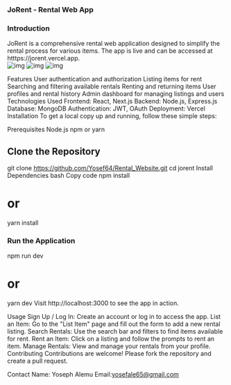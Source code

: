 <h3>JoRent - Rental Web App</h3>


<h3>Introduction</h3>
JoRent is a comprehensive rental web application designed to simplify the rental process for various items. The app is live and can be accessed at htttps://jorent.vercel.app.
<div>
  <img src="https://firebasestorage.googleapis.com/v0/b/rent-ffb49.appspot.com/o/photos%2FScreenshot%202024-08-23%20094009.png?alt=media&token=c109f587-4740-444e-b70d-f385298c567f" alt="img" />
  <img src="https://firebasestorage.googleapis.com/v0/b/rent-ffb49.appspot.com/o/photos%2FScreenshot%202024-08-23%20094431.png?alt=media&token=f4799c7a-bc6d-493e-ab6f-fe6cd6e42517" alt="img" />
  <img src="https://firebasestorage.googleapis.com/v0/b/rent-ffb49.appspot.com/o/photos%2FScreenshot%202024-08-23%20094507.png?alt=media&token=09fd04b6-54ce-4f79-85bc-cd19d38913b5" alt="img" />
</div>

Features
User authentication and authorization
Listing items for rent
Searching and filtering available rentals
Renting and returning items
User profiles and rental history
Admin dashboard for managing listings and users
Technologies Used
Frontend: React, Next.js
Backend: Node.js, Express.js
Database: MongoDB
Authentication: JWT, OAuth
Deployment: Vercel
Installation
To get a local copy up and running, follow these simple steps:

Prerequisites
Node.js
npm or yarn

<h2>Clone the Repository</h2>

git clone https://github.com/Yosef64/Rental_Website.git
cd jorent
Install Dependencies
bash
Copy code
npm install
# or
yarn install

<h3>Run the Application</h3>

npm run dev
# or
yarn dev
Visit http://localhost:3000 to see the app in action.

Usage
Sign Up / Log In: Create an account or log in to access the app.
List an Item: Go to the "List Item" page and fill out the form to add a new rental listing.
Search Rentals: Use the search bar and filters to find items available for rent.
Rent an Item: Click on a listing and follow the prompts to rent an item.
Manage Rentals: View and manage your rentals from your profile.
Contributing
Contributions are welcome! Please fork the repository and create a pull request.

Contact
Name: Yoseph Alemu
Email:yosefale65@gmail.com
